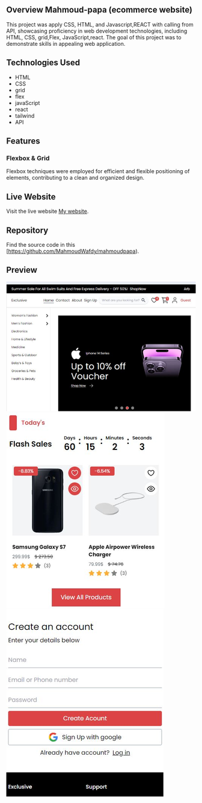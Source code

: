 
## Overview Mahmoud-papa (ecommerce website)
This project was apply CSS, HTML, and Javascript,REACT with calling from API, showcasing proficiency in web development technologies, including HTML, CSS, grid,Flex, JavaScript,react. The goal of this project was to demonstrate skills in appealing web application.

## Technologies Used
- HTML
- CSS
- grid
- flex
- javaScript
- react
- tailwind
- API

## Features

### Flexbox & Grid
Flexbox  techniques were employed for efficient and flexible positioning of elements, contributing to a clean and organized design.

## Live Website
Visit the live website [My website](https://mahmoud-papa.vercel.app/).

## Repository
Find the source code in this [https://github.com/MahmoudWafdy/mahmoudpapa).

## Preview
![website photo](public/images/git1.JPG)
![website photo](public/images/git2.JPG) 
![website photo](public/images/git3.JPG) 


